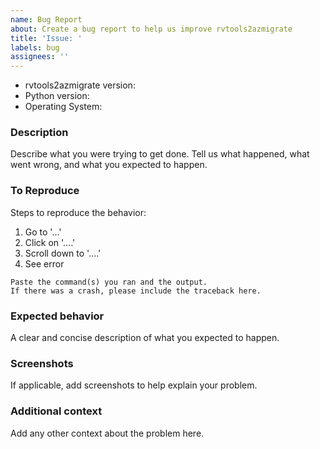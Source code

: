 ```yaml
---
name: Bug Report
about: Create a bug report to help us improve rvtools2azmigrate
title: 'Issue: '
labels: bug
assignees: ''
---
```


* rvtools2azmigrate version:
* Python version:
* Operating System:

### Description

Describe what you were trying to get done.
Tell us what happened, what went wrong, and what you expected to happen.

### To Reproduce

Steps to reproduce the behavior:

1. Go to '...'
2. Click on '....'
3. Scroll down to '....'
4. See error

```
Paste the command(s) you ran and the output.
If there was a crash, please include the traceback here.
```

### Expected behavior

A clear and concise description of what you expected to happen.

### Screenshots

If applicable, add screenshots to help explain your problem.

### Additional context

Add any other context about the problem here.
